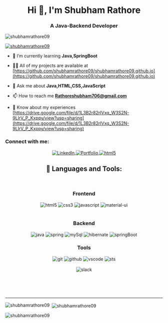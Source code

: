 <h1 align="center">Hi 👋, I'm Shubham Rathore</h1>
<h3 align="center">A Java-Backend Developer</h3>

<p align="left"> <img src="https://komarev.com/ghpvc/?username=shubhamrathore09&label=Profile%20views&color=0e75b6&style=flat" alt="shubhamrathore09" /> </p>

<p align="left"> <a href="https://github.com/ryo-ma/github-profile-trophy"><img src="https://github-profile-trophy.vercel.app/?username=shubhamrathore09" alt="shubhamrathore09" /></a> </p>

- 🌱 I’m currently learning **Java,SpringBoot**

- 👨‍💻 All of my projects are available at [https://github.com/shubhamrathore09/shubhamrathore09.github.io](https://github.com/shubhamrathore09/shubhamrathore09.github.io)

- 💬 Ask me about **Java,HTML,CSS,JavaScript**

- 📫 How to reach me **Rathoreshubham706@gmail.com**

- 📄 Know about my experiences [https://drive.google.com/file/d/1L3B2r82rIVxq_W3S2N-9LlrV_P_Kxppy/view?usp=sharing](https://drive.google.com/file/d/1L3B2r82rIVxq_W3S2N-9LlrV_P_Kxppy/view?usp=sharing)

<h3 align="left">Connect with me:</h3>
 <div align="center" >
     <a href="https://in.linkedin.com/in/09-shubham-rathore/" target="_blank">
     <a href="https://in.linkedin.com/in/09-shubham-rathore/" target="_blank">
     <img src="https://img.shields.io/badge/LinkedIn-0077B5?style=for-the-badge&logo=linkedin&logoColor=white" align="center" alt="LinkedIn"> </a>
      <a href="https://shubhamrathore09.github.io/" target="_blank">
     <img src="https://img.shields.io/badge/Portfolio-18A303?style=for-the-badge&logo=ionic&logoColor=white" align="center" alt="Portfolio"> </a>
      <a title="Shubham Rathore" href="mailto:rathoreshubham706@gmail.com" target="_blank">
     <img src="https://img.shields.io/badge/Gmail-D14836?style=for-the-badge&logo=gmail&logoColor=white" align="center" alt="html5"> </a> 
     </div>
      
<!-- <p align="center">
<a href="https://in.linkedin.com/in/09-shubham-rathore" target="blank"><img align="center" src="https://user-images.githubusercontent.com/107457194/205663246-9eefb195-bee1-48e5-b9a3-5d0948bcdfc5.png" alt="https://in.linkedin.com/in/09-shubham-rathore/" height="30" width="40" /></a>
  </p>
  
<p align="left"> -->
  
<!-- </p> -->
 <h2 align="center">🚀 Languages and Tools:</h2>
      <br/>
      <div align="center">
       <div align="center"><h3 align="center">Frontend</h3>
      <img src="https://img.shields.io/badge/html5-%23E34F26.svg?style=for-the-badge&logo=html5&logoColor=white" align="center" alt="html5">
      <img src = "https://img.shields.io/badge/css3-%231572B6.svg?style=for-the-badge&logo=css3&logoColor=white" align="center" alt="css3">
      <img src ="https://img.shields.io/badge/javascript-%23323330.svg?style=for-the-badge&logo=javascript&logoColor=%23F7DF1E" align="center" alt="javascript">
      <img src="https://img.shields.io/badge/DOM-007FFF?style=for-the-badge&logo=DOM&logoColor=white"  align="center" alt="material-ui"/>
      </div>
       <br/>
        <div align="center"><h3 align="center">Backend</h3> 
      <img src="https://img.shields.io/badge/Java-339933?style=for-the-badge" align="center" alt="java" />
      <img src="https://img.shields.io/badge/Spring-000000?style=for-the-badge" align="center" alt="spring"/>
      <img src="https://img.shields.io/badge/MySql-4EA94B?style=for-the-badge" align="center" alt="mySql"/>
      <img src="https://img.shields.io/badge/Hibernate-%2300f.svg?style=for-the-badge" align="center" alt="hibernate"/>
         <img src="https://img.shields.io/badge/SpringBoot-%2300f.svg?style=for-the-badge" align="center" alt="springBoot"/>
       </div>
        <div align="center"><h3 align="center">Tools</h3> 
         <img src="https://img.shields.io/badge/netlify-%23000000.svg?style=for-the-badge&logo=netlify&logoColor=#00C7B7" align="center" alt="git"/>
      <img src="https://img.shields.io/badge/GitHub-100000?style=for-the-badge&logo=github&logoColor=white"  align="center" alt="github"/>
         <img src="https://img.shields.io/badge/Visual%20Studio-5C2D91.svg?style=for-the-badge&logo=visual-studio&logoColor=white"  align="center" alt="vscode"/>
        <img src="https://img.shields.io/badge/-Sts-blue?style=for-the-badge" align="center" alt="sts"/>
         <br/>
      <br/>
         <img src="https://img.shields.io/badge/Slack-4A154B?style=for-the-badge&logo=slack&logoColor=white" align="center" alt="slack"/>
       </div>
      </div>
      <br/>
       <br/>
      <br/>
      <br/>
      <hr />
<p>
 <img align="left" src="https://github-readme-stats.vercel.app/api/top-langs?username=shubhamrathore09&show_icons=true&locale=en&layout=compact" alt="shubhamrathore09" />
 </p>

<p>&nbsp;<img align="center" src="https://github-readme-stats.vercel.app/api?username=shubhamrathore09&show_icons=true&locale=en" alt="shubhamrathore09" /></p>

<p><img align="center" src="https://github-readme-streak-stats.herokuapp.com/?user=shubhamrathore09&" alt="shubhamrathore09" /></p>
